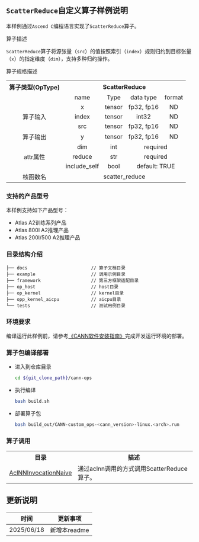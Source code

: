 ## `ScatterReduce`自定义算子样例说明

本样例通过`Ascend C`编程语言实现了`ScatterReduce`算子。

算子描述

`ScatterReduce`算子将源张量（`src`）的值按照索引（`index`）规则归约到目标张量（`x`）的指定维度（`dim`），支持多种归约操作。

算子规格描述

<table>
<tr><th align="center">算子类型(OpType)</th><th colspan="4" align="center">ScatterReduce</th></tr>  
<tr><td align="center"> </td><td align="center">name</td><td align="center">Type</td><td align="center">data type</td><td align="center">format</td></tr>  
<tr><td rowspan="3" align="center">算子输入</td>
    <td align="center">x</td><td align="center">tensor</td><td align="center">fp32, fp16</td><td align="center">ND</td></tr>  
    <td align="center">index</td><td align="center">tensor</td><td align="center">int32</td><td align="center">ND</td></tr>  
    <td align="center">src</td><td align="center">tensor</td><td align="center">fp32, fp16</td><td align="center">ND</td></tr>  
<tr><td rowspan="1" align="center">算子输出</td>
    <td align="center">y</td><td align="center">tensor</td><td align="center">fp32, fp16</td><td align="center">ND</td></tr>  
<tr><td rowspan="3" align="center">attr属性</td>
    <td align="center">dim</td><td align="center">int</td><td colspan="2" align="center">required</td></tr>
    <td align="center">reduce</td><td align="center">str</td><td colspan="2" align="center">required</td></tr>
    <td align="center">include_self</td><td align="center">bool</td><td colspan="2" align="center">default: TRUE</td></tr>
<tr><td rowspan="1" align="center">核函数名</td><td colspan="4" align="center">scatter_reduce</td></tr>  
</table>

### 支持的产品型号
本样例支持如下产品型号：
- Atlas A2训练系列产品
- Atlas 800I A2推理产品
- Atlas 200I/500 A2推理产品

### 目录结构介绍
```
├── docs                        // 算子文档目录
├── example                     // 调用示例目录
├── framework                   // 第三方框架适配目录
├── op_host                     // host目录
├── op_kernel                   // kernel目录
├── opp_kernel_aicpu            // aicpu目录
└── tests                       // 测试用例目录
```

### 环境要求
编译运行此样例前，请参考[《CANN软件安装指南》](https://hiascend.com/document/redirect/CannCommunityInstSoftware)完成开发运行环境的部署。

### 算子包编译部署
  - 进入到仓库目录

    ```bash
    cd ${git_clone_path}/cann-ops
    ```

  - 执行编译

    ```bash
    bash build.sh
    ```

  - 部署算子包

    ```bash
    bash build_out/CANN-custom_ops-<cann_version>-linux.<arch>.run
    ```
### 算子调用
<table>
    <th>目录</th><th>描述</th>
    <tr>
        <td><a href="./examples/AclNNInvocationNaive"> AclNNInvocationNaive</td><td>通过aclnn调用的方式调用ScatterReduce算子。</td>
    </tr>
</table>

## 更新说明
| 时间 | 更新事项 |
|----|------|
| 2025/06/18 | 新增本readme |